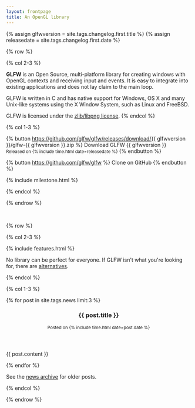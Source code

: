 ```yaml
---
layout: frontpage
title: An OpenGL library
---
```


{% assign glfwversion = site.tags.changelog.first.title %}
{% assign releasedate = site.tags.changelog.first.date %}

{% row %}

{% col 2-3 %}

**GLFW** is an Open Source, multi-platform library for creating windows with
OpenGL contexts and receiving input and events.  It is easy to integrate into
existing applications and does not lay claim to the main loop.

GLFW is written in C and has native support for Windows, OS X and many Unix-like
systems using the X Window System, such as Linux and FreeBSD.

GLFW is licensed under the [zlib/libpng license](license.html).
{% endcol %}

{% col 1-3 %}

{% button https://github.com/glfw/glfw/releases/download/{{ glfwversion }}/glfw-{{ glfwversion }}.zip %}
Download GLFW {{ glfwversion }}
<br>
<small>Released on {% include time.html date=releasedate %}</small>
{% endbutton %}

{% button https://github.com/glfw/glfw %}
Clone on GitHub
{% endbutton %}

{% include milestone.html %}

{% endcol %}

{% endrow %}

<br/>

{% row %}

{% col 2-3 %}

{% include features.html %}

No library can be perfect for everyone.  If GLFW isn't what you're looking for,
there are
[alternatives](https://www.opengl.org/wiki/Related_toolkits_and_APIs).

{% endcol %}

{% col 1-3 %}

{% for post in site.tags.news limit:3 %}
<article>
<header>

<h3>{{ post.title }}</h3>
<small>
Posted on {% include time.html date=post.date %}
</small>

</header>

{{ post.content }}

</article>
{% endfor %}

See the [news archive](news.html) for older posts.

{% endcol %}

{% endrow %}
